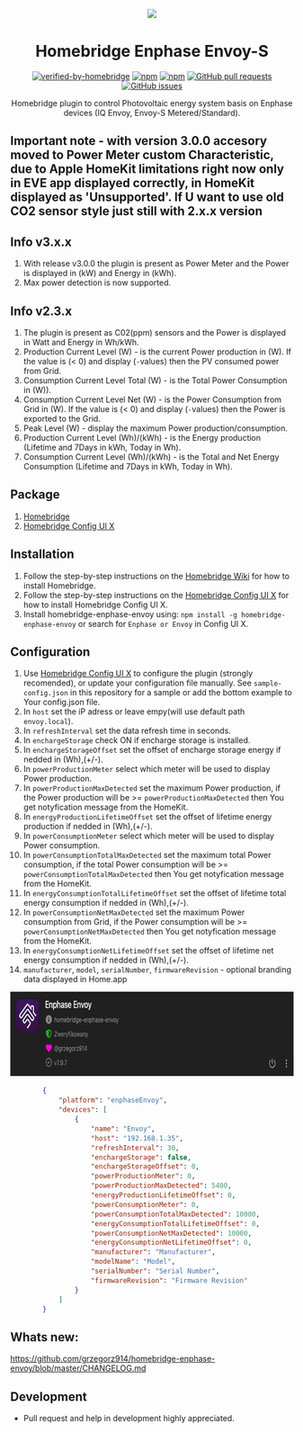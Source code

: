 <p align="center">
  <a href="https://github.com/grzegorz914/homebridge-enphase-envoy"><img src="https://raw.githubusercontent.com/grzegorz914/homebridge-enphase-envoy/master/graphics/envoy.png" height="140"></a>
</p>

<span align="center">

# Homebridge Enphase Envoy-S
[![verified-by-homebridge](https://badgen.net/badge/homebridge/verified/purple)](https://github.com/homebridge/homebridge/wiki/Verified-Plugins)
[![npm](https://badgen.net/npm/dt/homebridge-enphase-envoy?color=purple)](https://www.npmjs.com/package/homebridge-enphase-envoy) [![npm](https://badgen.net/npm/v/homebridge-enphase-envoy?color=purple)](https://www.npmjs.com/package/homebridge-enphase-envoy)
[![GitHub pull requests](https://img.shields.io/github/issues-pr/grzegorz914/homebridge-enphase-envoy.svg)](https://github.com/grzegorz914/homebridge-enphase-envoy/pulls)
[![GitHub issues](https://img.shields.io/github/issues/grzegorz914/homebridge-enphase-envoy.svg)](https://github.com/grzegorz914/homebridge-enphase-envoy/issues)

Homebridge plugin to control Photovoltaic energy system basis on Enphase devices (IQ Envoy, Envoy-S Metered/Standard).

</span>

## Important note - with version 3.0.0 accesory moved to Power Meter custom Characteristic, due to Apple HomeKit limitations right now only in EVE app displayed correctly, in HomeKit displayed as 'Unsupported'. If U want to use old CO2 sensor style just still with 2.x.x version

## Info v3.x.x
1. With release v3.0.0 the plugin is present as Power Meter and the Power is displayed in (kW) and Energy in (kWh).
2. Max power detection is now supported.

## Info v2.3.x
1. The plugin is present as C02(ppm) sensors and the Power is displayed in Watt and Energy in Wh/kWh.
2. Production Current Level (W) - is the current Power production in (W). If the value is (< 0) and display (`-`values) then the PV consumed power from Grid.
3. Consumption Current Level Total (W) - is the Total Power Consumption in (W)).
4. Consumption Current Level Net (W) - is the Power Consumption from Grid in (W). If the value is (< 0) and display (`-`values) then the Power is exported to the Grid.
5. Peak Level (W) - display the maximum Power production/consumption.
6. Production Current Level (Wh)/(kWh) - is the Energy production (Lifetime and 7Days in kWh, Today in Wh).
7. Consumption Current Level (Wh)/(kWh) - is the Total and Net Energy Consumption (Lifetime and 7Days in kWh, Today in Wh).

## Package
1. [Homebridge](https://github.com/homebridge/homebridge)
2. [Homebridge Config UI X](https://github.com/oznu/homebridge-config-ui-x)

## Installation
1. Follow the step-by-step instructions on the [Homebridge Wiki](https://github.com/homebridge/homebridge/wiki) for how to install Homebridge.
2. Follow the step-by-step instructions on the [Homebridge Config UI X](https://github.com/oznu/homebridge-config-ui-x/wiki) for how to install Homebridge Config UI X.
3. Install homebridge-enphase-envoy using: `npm install -g homebridge-enphase-envoy` or search for `Enphase or Envoy` in Config UI X.

## Configuration
1. Use [Homebridge Config UI X](https://github.com/oznu/homebridge-config-ui-x) to configure the plugin (strongly recomended), or update your configuration file manually. See `sample-config.json` in this repository for a sample or add the bottom example to Your config.json file.
2. In `host` set the iP adress or leave empy(will use default path `envoy.local`).
3. In `refreshInterval` set the data refresh time in seconds.
5. In `enchargeStorage` check ON if encharge storage is installed.
6. In `enchargeStorageOffset` set the offset of encharge storage energy if nedded in (Wh),(+/-).
7. In `powerProductionMeter` select which meter will be used to display Power production.
8. In `powerProductionMaxDetected` set the maximum Power production, if the Power production will be >= `powerProductionMaxDetected` then You get notyfication message from the HomeKit.
9. In `energyProductionLifetimeOffset` set the offset of lifetime energy production if nedded in (Wh),(+/-).
10. In `powerConsumptionMeter` select which meter will be used to display Power consumption.
11. In `powerConsumptionTotalMaxDetected` set the maximum total Power consumption, if the total Power consumption will be >= `powerConsumptionTotalMaxDetected` then You get notyfication message from the HomeKit.
12. In `energyConsumptionTotalLifetimeOffset` set the offset of lifetime total energy consumption if nedded in (Wh),(+/-).
13. In `powerConsumptionNetMaxDetected` set the maximum Power consumption from Grid, if the Power consumption will be >= `powerConsumptionNetMaxDetected` then You get notyfication message from the HomeKit.
14. In `energyConsumptionNetLifetimeOffset` set the offset of lifetime net energy consumption if nedded in (Wh),(+/-).
15. `manufacturer`, `model`, `serialNumber`, `firmwareRevision` - optional branding data displayed in Home.app

<p align="left">
  <a href="https://github.com/grzegorz914/homebridge-enphase-envoy"><img src="https://raw.githubusercontent.com/grzegorz914/homebridge-enphase-envoy/master/graphics/ustawienia.png" height="150"></a>
</p>

```json
        {
            "platform": "enphaseEnvoy",
            "devices": [
                {
                    "name": "Envoy",
                    "host": "192.168.1.35",
                    "refreshInterval": 30,
                    "enchargeStorage": false,
                    "enchargeStorageOffset": 0,
                    "powerProductionMeter": 0,
                    "powerProductionMaxDetected": 5400,
                    "energyProductionLifetimeOffset": 0,
                    "powerConsumptionMeter": 0,
                    "powerConsumptionTotalMaxDetected": 10000,
                    "energyConsumptionTotalLifetimeOffset": 0,
                    "powerConsumptionNetMaxDetected": 10000,
                    "energyConsumptionNetLifetimeOffset": 0,
                    "manufacturer": "Manufacturer",
                    "modelName": "Model",
                    "serialNumber": "Serial Number",
                    "firmwareRevision": "Firmware Revision"
                }
            ]
        }
```

## Whats new:
https://github.com/grzegorz914/homebridge-enphase-envoy/blob/master/CHANGELOG.md

## Development
- Pull request and help in development highly appreciated.
